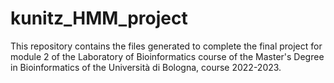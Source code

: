 # kunitz_HMM_project
 This repository contains the files generated to complete the final project for module 2 of the Laboratory of Bioinformatics course of the Master's Degree in Bioinformatics of the Università di Bologna, course 2022-2023.
